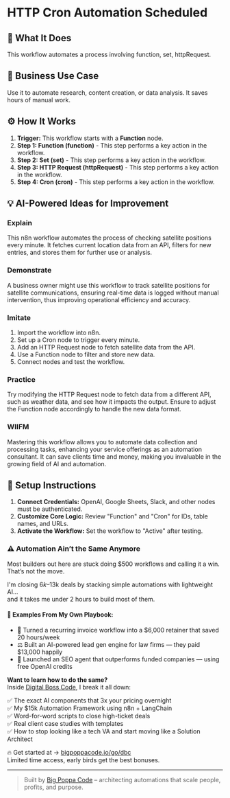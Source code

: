 # HTTP Cron Automation Scheduled

## 🚀 What It Does
This workflow automates a process involving function, set, httpRequest.

## 💼 Business Use Case
Use it to automate research, content creation, or data analysis. It saves hours of manual work.

## ⚙️ How It Works
1.  **Trigger:** This workflow starts with a **Function** node.
2. **Step 1: Function (function)** - This step performs a key action in the workflow.
3. **Step 2: Set (set)** - This step performs a key action in the workflow.
4. **Step 3: HTTP Request (httpRequest)** - This step performs a key action in the workflow.
5. **Step 4: Cron (cron)** - This step performs a key action in the workflow.

## 💡 AI-Powered Ideas for Improvement
### Explain
This n8n workflow automates the process of checking satellite positions every minute. It fetches current location data from an API, filters for new entries, and stores them for further use or analysis.

### Demonstrate
A business owner might use this workflow to track satellite positions for satellite communications, ensuring real-time data is logged without manual intervention, thus improving operational efficiency and accuracy.

### Imitate
1. Import the workflow into n8n.
2. Set up a Cron node to trigger every minute.
3. Add an HTTP Request node to fetch satellite data from the API.
4. Use a Function node to filter and store new data.
5. Connect nodes and test the workflow.

### Practice
Try modifying the HTTP Request node to fetch data from a different API, such as weather data, and see how it impacts the output. Ensure to adjust the Function node accordingly to handle the new data format.

### WIIFM
Mastering this workflow allows you to automate data collection and processing tasks, enhancing your service offerings as an automation consultant. It can save clients time and money, making you invaluable in the growing field of AI and automation.

## 🔧 Setup Instructions
1. **Connect Credentials:** OpenAI, Google Sheets, Slack, and other nodes must be authenticated.
2. **Customize Core Logic:** Review "Function" and "Cron" for IDs, table names, and URLs.
3. **Activate the Workflow:** Set the workflow to "Active" after testing.

### ⚠️ Automation Ain’t the Same Anymore

Most builders out here are stuck doing $500 workflows and calling it a win.  
That’s not the move.  

I'm closing $6k–$13k deals by stacking simple automations with lightweight AI...  
and it takes me under 2 hours to build most of them.

#### 🧠 Examples From My Own Playbook:
- 🔁 Turned a recurring invoice workflow into a $6,000 retainer that saved 20 hours/week  
- ⚖️ Built an AI-powered lead gen engine for law firms — they paid $13,000 happily  
- 🚀 Launched an SEO agent that outperforms funded companies — using free OpenAI credits  

**Want to learn how to do the same?**  
Inside [Digital Boss Code](https://bigpoppacode.io/go/dbc), I break it all down:

✅ The exact AI components that 3x your pricing overnight  
✅ My $15k Automation Framework using n8n + LangChain  
✅ Word-for-word scripts to close high-ticket deals  
✅ Real client case studies with templates  
✅ How to stop looking like a tech VA and start moving like a Solution Architect  

🔥 Get started at → [bigpoppacode.io/go/dbc](https://bigpoppacode.io/go/dbc)  
Limited time access, early birds get the best bonuses.

---
> Built by [Big Poppa Code](https://bigpoppacode.io) – architecting automations that scale people, profits, and purpose.
